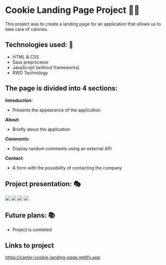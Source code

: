 # Cookie Landing Page Project 🍪🐪

This project was to create a landing page for an application that allows us to take care of calories. </br>

## Technologies used: 📐
- HTML & CSS </br>
- Sass preprocesor </br>
- JavaScript (without frameworks) </br>
- RWD Technology

## The page is divided into 4 sections: 
 ***Introduction:*** </br>
- Presents the appearance of the application 

 ***About:*** </br>
- Briefly about the application

 ***Comments:*** </br>
- Display random comments using an external API

 ***Contact:*** </br>
- A form with the possibility of contacting the company

## Project presentation: 🎭

![](https://github.com/daniel-dabrowski-177/photos/blob/main/cookie-1.PNG)
![](https://github.com/daniel-dabrowski-177/photos/blob/main/cookie-2.PNG)
![](https://github.com/daniel-dabrowski-177/photos/blob/main/cookie-7.PNG)
![](https://github.com/daniel-dabrowski-177/photos/blob/main/cookie-6.PNG)


## Future plans: 📚
- Project is comleted

## Links to project
https://caster-cookie-landing-page.netlify.app
